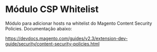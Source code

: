 # Módulo CSP Whitelist #
Módulo para adicionar hosts na whitelist do Magento Content Security Policies.
Documentação abaixo:

https://devdocs.magento.com/guides/v2.3/extension-dev-guide/security/content-security-policies.html


